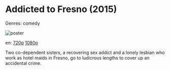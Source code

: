 # Addicted to Fresno (2015)

Genres: comedy

![poster](http://image.tmdb.org/t/p/w500/ruX8AId8IwHiXDvWPLUzVVVN5k1.jpg)

en:
  [720p](magnet:?xt=urn:btih:77B64B08AE9B39ACEE615BEC89C1EC0A05004F95&tr=udp://glotorrents.pw:6969/announce&tr=udp://tracker.opentrackr.org:1337/announce&tr=udp://torrent.gresille.org:80/announce&tr=udp://tracker.openbittorrent.com:80&tr=udp://tracker.coppersurfer.tk:6969&tr=udp://tracker.leechers-paradise.org:6969&tr=udp://p4p.arenabg.ch:1337&tr=udp://tracker.internetwarriors.net:1337)
  [1080p](magnet:?xt=urn:btih:6A7DD9A356D55BE91C05F83C48145EB324D6C38B&tr=udp://glotorrents.pw:6969/announce&tr=udp://tracker.opentrackr.org:1337/announce&tr=udp://torrent.gresille.org:80/announce&tr=udp://tracker.openbittorrent.com:80&tr=udp://tracker.coppersurfer.tk:6969&tr=udp://tracker.leechers-paradise.org:6969&tr=udp://p4p.arenabg.ch:1337&tr=udp://tracker.internetwarriors.net:1337)
  


Two co-dependent sisters, a recovering sex addict and a lonely lesbian who work as hotel maids in Fresno, go to ludicrous lengths to cover up an accidental crime.